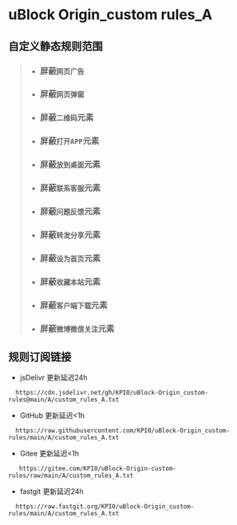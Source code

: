 # uBlock Origin_custom rules_A
## 自定义静态规则范围

> - ### 屏蔽`网页广告`
> - ### 屏蔽`网页弹窗`
> - ### 屏蔽`二维码`元素
> - ### 屏蔽`打开APP`元素
> - ### 屏蔽`放到桌面`元素
> - ### 屏蔽`联系客服`元素
> - ### 屏蔽`问题反馈`元素
> - ### 屏蔽`转发分享`元素
> - ### 屏蔽`设为首页`元素
> - ### 屏蔽`收藏本站`元素
> - ### 屏蔽`客户端下载`元素
> - ### 屏蔽`微博微信关注`元素

## 规则订阅链接

- jsDelivr 更新延迟24h
```
  https://cdn.jsdelivr.net/gh/KPI0/uBlock-Origin_custom-rules@main/A/custom_rules_A.txt
``` 
- GitHub   更新延迟<1h
```
  https://raw.githubusercontent.com/KPI0/uBlock-Origin_custom-rules/main/A/custom_rules_A.txt
```
- Gitee    更新延迟<1h
```
   https://gitee.com/KPI0/uBlock-Origin-custom-rules/raw/main/A/custom_rules_A.txt
```
- fastgit  更新延迟24h
```
  https://raw.fastgit.org/KPI0/uBlock-Origin_custom-rules/main/A/custom_rules_A.txt
```
